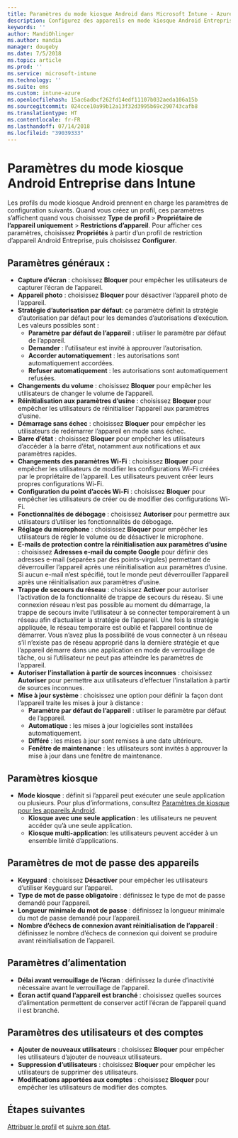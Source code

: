 ```yaml
---
title: Paramètres du mode kiosque Android dans Microsoft Intune - Azure | Microsoft Docs
description: Configurez des appareils en mode kiosque Android Entreprise.
keywords: ''
author: MandiOhlinger
ms.author: mandia
manager: dougeby
ms.date: 7/5/2018
ms.topic: article
ms.prod: ''
ms.service: microsoft-intune
ms.technology: ''
ms.suite: ems
ms.custom: intune-azure
ms.openlocfilehash: 15ac6adbcf262fd14edf11107b032aeda106a15b
ms.sourcegitcommit: 024cce10a99b12a13f32d3995b69c290743cafb8
ms.translationtype: HT
ms.contentlocale: fr-FR
ms.lasthandoff: 07/14/2018
ms.locfileid: "39039333"
---
```

# <a name="android-enterprise-kiosk-settings-in-intune"></a>Paramètres du mode kiosque Android Entreprise dans Intune

Les profils du mode kiosque Android prennent en charge les paramètres de configuration suivants. Quand vous créez un profil, ces paramètres s’affichent quand vous choisissez **Type de profil** > **Propriétaire de l’appareil uniquement** > **Restrictions d’appareil**. Pour afficher ces paramètres, choisissez **Propriétés** à partir d’un profil de restriction d’appareil Android Entreprise, puis choisissez **Configurer**.

## <a name="general-settings"></a>Paramètres généraux :

- **Capture d’écran** : choisissez **Bloquer** pour empêcher les utilisateurs de capturer l’écran de l’appareil.
- **Appareil photo** : choisissez **Bloquer** pour désactiver l’appareil photo de l’appareil.
- **Stratégie d’autorisation par défaut**: ce paramètre définit la stratégie d’autorisation par défaut pour les demandes d’autorisations d’exécution. Les valeurs possibles sont :
    - **Paramètre par défaut de l’appareil** : utiliser le paramètre par défaut de l’appareil.
    - **Demander** : l’utilisateur est invité à approuver l’autorisation.
    - **Accorder automatiquement** : les autorisations sont automatiquement accordées.
    - **Refuser automatiquement** : les autorisations sont automatiquement refusées.
- **Changements du volume** : choisissez **Bloquer** pour empêcher les utilisateurs de changer le volume de l’appareil.
- **Réinitialisation aux paramètres d’usine** : choisissez **Bloquer** pour empêcher les utilisateurs de réinitialiser l’appareil aux paramètres d’usine.
- **Démarrage sans échec** : choisissez **Bloquer** pour empêcher les utilisateurs de redémarrer l’appareil en mode sans échec.
- **Barre d’état** : choisissez **Bloquer** pour empêcher les utilisateurs d’accéder à la barre d’état, notamment aux notifications et aux paramètres rapides.
- **Changements des paramètres Wi-Fi** : choisissez **Bloquer** pour empêcher les utilisateurs de modifier les configurations Wi-Fi créées par le propriétaire de l’appareil. Les utilisateurs peuvent créer leurs propres configurations Wi-Fi.
- **Configuration du point d’accès Wi-Fi** : choisissez **Bloquer** pour empêcher les utilisateurs de créer ou de modifier des configurations Wi-Fi.
- **Fonctionnalités de débogage** : choisissez **Autoriser** pour permettre aux utilisateurs d’utiliser les fonctionnalités de débogage.
- **Réglage du microphone** : choisissez **Bloquer** pour empêcher les utilisateurs de régler le volume ou de désactiver le microphone.
- **E-mails de protection contre la réinitialisation aux paramètres d’usine** : choisissez **Adresses e-mail du compte Google** pour définir des adresses e-mail (séparées par des points-virgules) permettant de déverrouiller l’appareil après une réinitialisation aux paramètres d’usine. Si aucun e-mail n’est spécifié, tout le monde peut déverrouiller l’appareil après une réinitialisation aux paramètres d’usine.
- **Trappe de secours du réseau** : choisissez **Activer** pour autoriser l’activation de la fonctionnalité de trappe de secours du réseau. Si une connexion réseau n’est pas possible au moment du démarrage, la trappe de secours invite l’utilisateur à se connecter temporairement à un réseau afin d’actualiser la stratégie de l’appareil. Une fois la stratégie appliquée, le réseau temporaire est oublié et l’appareil continue de démarrer. Vous n’avez plus la possibilité de vous connecter à un réseau s’il n’existe pas de réseau approprié dans la dernière stratégie et que l’appareil démarre dans une application en mode de verrouillage de tâche, ou si l’utilisateur ne peut pas atteindre les paramètres de l’appareil.
- **Autoriser l’installation à partir de sources inconnues** : choisissez **Autoriser** pour permettre aux utilisateurs d’effectuer l’installation à partir de sources inconnues.
- **Mise à jour système** : choisissez une option pour définir la façon dont l’appareil traite les mises à jour à distance :
    - **Paramètre par défaut de l’appareil** : utiliser le paramètre par défaut de l’appareil.
    - **Automatique** : les mises à jour logicielles sont installées automatiquement.
    - **Différé** : les mises à jour sont remises à une date ultérieure.
    - **Fenêtre de maintenance** : les utilisateurs sont invités à approuver la mise à jour dans une fenêtre de maintenance.

## <a name="kiosk-settings"></a>Paramètres kiosque

- **Mode kiosque** : définit si l’appareil peut exécuter une seule application ou plusieurs. Pour plus d’informations, consultez [Paramètres de kiosque pour les appareils Android](android-kiosk-settings.md).
    - **Kiosque avec une seule application** : les utilisateurs ne peuvent accéder qu’à une seule application.
    - **Kiosque multi-application**: les utilisateurs peuvent accéder à un ensemble limité d’applications.

## <a name="device-password-settings"></a>Paramètres de mot de passe des appareils

- **Keyguard** : choisissez **Désactiver** pour empêcher les utilisateurs d’utiliser Keyguard sur l’appareil.
- **Type de mot de passe obligatoire** : définissez le type de mot de passe demandé pour l’appareil.
- **Longueur minimale du mot de passe** : définissez la longueur minimale du mot de passe demandé pour l’appareil.
- **Nombre d’échecs de connexion avant réinitialisation de l’appareil** : définissez le nombre d’échecs de connexion qui doivent se produire avant réinitialisation de l’appareil.

## <a name="power-settings"></a>Paramètres d’alimentation

- **Délai avant verrouillage de l’écran** : définissez la durée d’inactivité nécessaire avant le verrouillage de l’appareil.
- **Écran actif quand l’appareil est branché** : choisissez quelles sources d’alimentation permettent de conserver actif l’écran de l’appareil quand il est branché.

## <a name="users-and-accounts-settings"></a>Paramètres des utilisateurs et des comptes

- **Ajouter de nouveaux utilisateurs** : choisissez **Bloquer** pour empêcher les utilisateurs d’ajouter de nouveaux utilisateurs.
- **Suppression d’utilisateurs** : choisissez **Bloquer** pour empêcher les utilisateurs de supprimer des utilisateurs.
- **Modifications apportées aux comptes** : choisissez **Bloquer** pour empêcher les utilisateurs de modifier des comptes.

## <a name="next-steps"></a>Étapes suivantes
[Attribuer le profil](device-profile-assign.md) et [suivre son état](device-profile-monitor.md).



